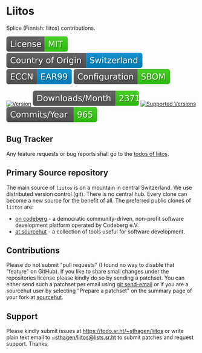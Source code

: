 # Liitos

Splice (Finnish: liitos) contributions.

[![license](badges/license-spdx-mit.svg)](https://git.sr.ht/~sthagen/liitos/tree/default/item/LICENSE)
[![Country of Origin](badges/country-of-origin-name-switzerland-neutral.svg)](https://git.sr.ht/~sthagen/liitos/tree/default/item/COUNTRY-OF-ORIGIN)
[![Export Classification Control Number (ECCN)](badges/export-control-classification-number_eccn-ear99-neutral.svg)](https://git.sr.ht/~sthagen/liitos/tree/default/item/EXPORT-CONTROL-CLASSIFICATION-NUMBER)
[![Configuration](badges/configuration-sbom.svg)](third-party/index.html)

[![Version](https://img.shields.io/pypi/v/liitos.svg?style=flat)](https://pypi.python.org/pypi/liitos/)
[![Downloads](badges/downloads-per-month.svg)](https://pepy.tech/project/liitos)
[![Supported Versions](https://img.shields.io/pypi/pyversions/liitos.svg?style=flat)](https://pypi.python.org/pypi/liitos/)
[![Maintenance Status](badges/commits-per-year.svg)](https://git.sr.ht/~sthagen/liitos/log)

## Bug Tracker

Any feature requests or bug reports shall go to the [todos of liitos](https://todo.sr.ht/~sthagen/liitos).

## Primary Source repository

The main source of `liitos` is on a mountain in central Switzerland.
We use distributed version control (git).
There is no central hub.
Every clone can become a new source for the benefit of all.
The preferred public clones of `liitos` are:

* [on codeberg](https://codeberg.org/sthagen/liitos) - a democratic community-driven, non-profit software development platform operated by Codeberg e.V.
* [at sourcehut](https://git.sr.ht/~sthagen/liitos) - a collection of tools useful for software development.

## Contributions

Please do not submit "pull requests" (I found no way to disable that "feature" on GitHub).
If you like to share small changes under the repositories license please kindly do so by sending a patchset.
You can either send such a patchset per email using [git send-email](https://git-send-email.io) or 
if you are a sourcehut user by selecting "Prepare a patchset" on the summary page of your fork at [sourcehut](https://git.sr.ht/).

## Support

Please kindly submit issues at <https://todo.sr.ht/~sthagen/liitos> or write plain text email to <~sthagen/liitos@lists.sr.ht> to submit patches and request support. Thanks.
